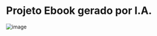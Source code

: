 # Projeto Ebook gerado por I.A.
![image](https://github.com/miriammribeiro/ebook/assets/109473921/140548ae-d672-4f36-b74b-02672ec2be98)
